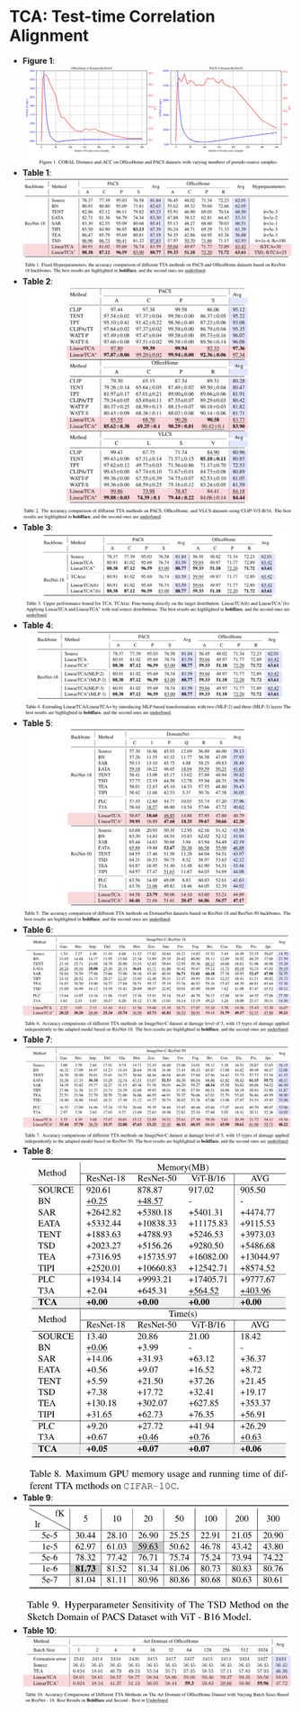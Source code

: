 # TCA: Test-time Correlation Alignment
- **Figure 1**:![image](Figure\Figure1.png)
- **Table 1**: ![image](Table\Table1.png)
- **Table 2**: ![image](Table\Table2.png)
- **Table 3**: ![image](Table\Table3.png)
- **Table 4**: ![image](Table\Table4.png)
- **Table 5**: ![image](Table\Table5.png)
- **Table 6**: ![image](Table\Table6.png)
- **Table 7**: ![image](Table\Table7.png)
- **Table 8**: ![image](Table\Table8.png)
- **Table 9**: ![image](Table\Table9.png)
- **Table 10**: ![image](Table\Table10.png)
